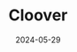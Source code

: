 ---  
layout: startup_page  
title: "Cloover"  
id: "cloover.co"  
permalink: "/cloovercloover.co05292024/"  
website: "https://cloover.co/"  
funding_round: "Seed"  
funding_amount: "$114M"  
investors: "Lowercarbon Capital, 9900 Capital, QED"  
about: "Cloover is a renewable energy company that connects stakeholders in the energy transition—installers, prosumers, manufacturers, energy providers, and investors—through software, finance, and energy solutions. Its platform streamlines sales, manages payments and financing, procures materials, and oversees energy production and consumption, aiming to accelerate sustainable energy adoption. Cloover provides installers with sophisticated digital tools to compete effectively and reach more households."  
markets: "Renewable Energy, Embedded Systems, Financial Services"  
hq: "Berlin, Berlin, Germany"  
founded_year: "2022"  
linkedin: "https://www.linkedin.com/company/cloover"  
twitter: ""  
instagram: ""  
facebook: "https://www.facebook.com/profile.php?id=61550931723256"  
crunchbase: "https://www.crunchbase.com/organization/cloover"  
pitchbook: ""  

date_display: "29-May-2024"  
date: "2024-05-29"

# SEO Optimization  
meta_title: "Cloover - Seed Funding ($114M)"  
meta_description: "Cloover, Cloover is a renewable energy company that connects stakeholders in the energy transition—installers, prosumers, manufacturers, energy providers, and ..."  
meta_keywords: "Cloover, Renewable Energy, Embedded Systems, Financial Services, Seed funding"  
canonical_url: "https://startup.projectstartups.com/cloovercloover.co05292024/"  
---